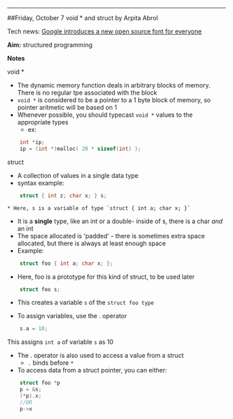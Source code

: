 ---

##Friday, October 7 void * and struct by Arpita Abrol

Tech news: [Google introduces a new open source font for everyone](https://developers.googleblog.com/2016/10/an-open-source-font-system-for-everyone.html)

**Aim:** structured programming

**Notes**

void *

* The dynamic memory function deals in arbitrary blocks of memory. There is no regular tpe associated with the block
* `void *` is considered to be a pointer to a 1 byte block of memory, so pointer aritmetic will be based on 1
* Whenever possible, you should typecast `void *` values to the appropriate types
    * ex:

```c
    int *ip;
    ip = (int *)malloc( 20 * sizeof(int) );
```


struct
* A collection of values in a single data type
* syntax example:

```c
    struct { int z; char x; } s;
```

    * Here, s is a variable of type `struct { int a; char x; }`
* It is a **single** type, like an int or a double- inside of s, there is a char _and_ an int
* The space allocated is 'padded' - there is sometimes extra space allocated, but there is always at least enough space
* Example:

```c
    struct foo { int a; char x; };
```

* Here, foo is a prototype for this kind of struct, to be used later

```c
    struct foo s;
```

* This creates a variable `s` of the `struct foo type`

* To assign variables, use the . operator

```c
    s.a = 10;
```

This assigns `int a` of variable `s` as 10

* The . operator is also used to access a value from a struct
	* `.` binds before `*`
* To access data from a struct pointer, you can either:

```c
    struct foo *p
    p = &s;
    (*p).x;
    //OR
    p->x
```
